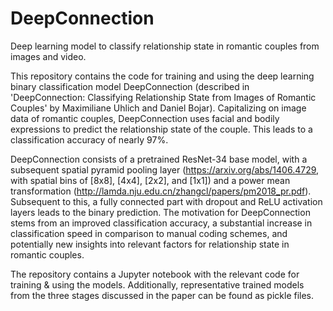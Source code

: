 # DeepConnection
Deep learning model to classify relationship state in romantic couples from images and video.

This repository contains the code for training and using the deep learning binary classification model DeepConnection (described in 'DeepConnection: Classifying Relationship State from Images of Romantic Couples' by Maximiliane Uhlich and Daniel Bojar). Capitalizing on image data of romantic couples, DeepConnection uses facial and bodily expressions to predict the relationship state of the couple. This leads to a classification accuracy of nearly 97%.

DeepConnection consists of a pretrained ResNet-34 base model, with a subsequent spatial pyramid pooling layer (https://arxiv.org/abs/1406.4729, with spatial bins of [8x8], [4x4], [2x2], and [1x1]) and a power mean transformation (http://lamda.nju.edu.cn/zhangcl/papers/pm2018_pr.pdf). Subsequent to this, a fully connected part with dropout and ReLU activation layers leads to the binary prediction. The motivation for DeepConnection stems from an improved classification accuracy, a substantial increase in classification speed in comparison to manual coding schemes, and potentially new insights into relevant factors for relationship state in romantic couples.

The repository contains a Jupyter notebook with the relevant code for training & using the models. Additionally, representative trained models from the three stages discussed in the paper can be found as pickle files.
